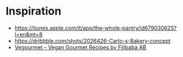 # Inspiration

* https://itunes.apple.com/it/app/the-whole-pantry/id679030625?l=en&mt=8
* https://dribbble.com/shots/2026426-Carlo-s-Bakery-concept
* [Vegourmet – Vegan Gourmet Recipes by Filibaba AB](https://appsto.re/it/9r_75.i)
